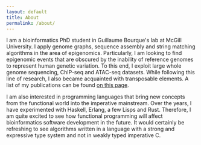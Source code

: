 ```yaml
---
layout: default
title: About
permalink: /about/
---
```


I am a bioinformatics PhD student in Guillaume Bourque's lab at McGill University.
I apply genome graphs, sequence assembly and string matching algorithms in the area of epigenomics.
Particularly, I am looking to find epigenomic events that are obscured by the inability of reference genomes to represent human genetic variation.
To this end, I exploit large whole genome sequencing, ChIP-seq and ATAC-seq datasets.
While following this line of research, I also became acquainted with transposable elements.
A list of my publications can be found [on this page](/pubs/).

I am also interested in programming languages that bring new concepts from the functional world into the imperative mainstream.
Over the years, I have experimented with Haskell, Erlang, a few Lisps and Rust.
Therefore, I am quite excited to see how functional programming will affect bioinformatics software development in the future.
It would certainly be refreshing to see algorithms written in a language with a strong and expressive type system and not in weakly typed imperative C.
